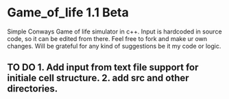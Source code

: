 # Game_of_life 1.1 Beta <This is unstable incomplete work in progress branch.>


Simple Conways Game of life simulator in c++. 
Input is hardcoded in source code, so it can be edited from there.
Feel free to fork and make ur own changes.
Will be grateful for any kind of suggestions be it my code or logic.

<h2><b>TO DO
1. Add input from text file support for initiale cell structure.
2. add src and other directories.
